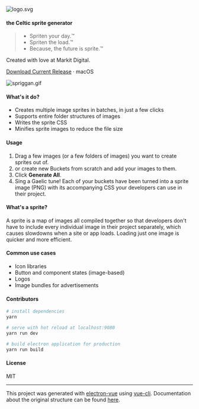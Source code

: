 ![logo.svg][1]

#### the Celtic sprite generator

> - Spriten your day.™
> - Spriten the load.™
> - Because, the future is sprite.™

Created with love at Markit Digital.

[Download Current Release](https://github.com/docmars/spriggan/releases/tag/0.1.0) · macOS

![spriggan.gif][2]

#### What's it do?
- Creates multiple image sprites in batches, in just a few clicks
- Supports entire folder structures of images
- Writes the sprite CSS
- Minifies sprite images to reduce the file size

#### Usage
1. Drag a few images (or a few folders of images) you want to create sprites out of.
2. or create new Buckets from scratch and add your images to them.
3. Click **Generate All**.
4. Sing a Gaelic tune! Each of your buckets have been turned into a sprite image (PNG) with its accompanying CSS your developers can use in their project.

#### What's a sprite?
A sprite is a map of images all compiled together so that developers don't have to include every individual image in their project separately, which causes slowdowns when a site or app loads. Loading just one image is quicker and more efficient.

#### Common use cases
- Icon libraries
- Button and component states (image-based)
- Logos
- Image bundles for advertisements

#### Contributors

``` bash
# install dependencies
yarn

# serve with hot reload at localhost:9080
yarn run dev

# build electron application for production
yarn run build

```

#### License

MIT

---

This project was generated with [electron-vue](https://github.com/SimulatedGREG/electron-vue) using [vue-cli](https://github.com/vuejs/vue-cli). Documentation about the original structure can be found [here](https://simulatedgreg.gitbooks.io/electron-vue/content/index.html).

[1]: https://github.com/docmars/spriggan/blob/master/resources/logo.png
[2]: https://github.com/docmars/spriggan/blob/master/resources/spriggan.gif
